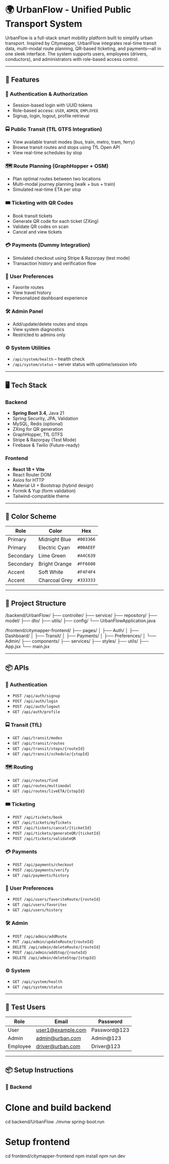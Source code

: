 # 🌍 UrbanFlow - Unified Public Transport System

UrbanFlow is a full-stack smart mobility platform built to simplify urban transport. Inspired by Citymapper, UrbanFlow integrates real-time transit data, multi-modal route planning, QR-based ticketing, and payments—all in one sleek interface. The system supports users, employees (drivers, conductors), and administrators with role-based access control.

---

## 🚀 Features

### 🔐 Authentication & Authorization
- Session-based login with UUID tokens
- Role-based access: `USER`, `ADMIN`, `EMPLOYEE`
- Signup, login, logout, profile retrieval

### 🚍 Public Transit (TfL GTFS Integration)
- View available transit modes (bus, train, metro, tram, ferry)
- Browse transit routes and stops using TfL Open API
- View real-time schedules by stop

### 🗺️ Route Planning (GraphHopper + OSM)
- Plan optimal routes between two locations
- Multi-modal journey planning (walk + bus + train)
- Simulated real-time ETA per stop

### 🎟️ Ticketing with QR Codes
- Book transit tickets
- Generate QR code for each ticket (ZXing)
- Validate QR codes on scan
- Cancel and view tickets

### 💳 Payments (Dummy Integration)
- Simulated checkout using Stripe & Razorpay (test mode)
- Transaction history and verification flow

### 💚 User Preferences
- Favorite routes
- View travel history
- Personalized dashboard experience

### 🛠️ Admin Panel
- Add/update/delete routes and stops
- View system diagnostics
- Restricted to admins only

### ⚙️ System Utilities
- `/api/system/health` – health check
- `/api/system/status` – server status with uptime/session info

---

## 🖥️ Tech Stack

### Backend
- **Spring Boot 3.4**, Java 21
- Spring Security, JPA, Validation
- MySQL, Redis (optional)
- ZXing for QR generation
- GraphHopper, TfL GTFS
- Stripe & Razorpay (Test Mode)
- Firebase & Twilio (Future-ready)

### Frontend
- **React 18 + Vite**
- React Router DOM
- Axios for HTTP
- Material UI + Bootstrap (hybrid design)
- Formik & Yup (form validation)
- Tailwind-compatible theme

---

## 🎨 Color Scheme

| Role       | Color               | Hex       |
|------------|---------------------|-----------|
| Primary    | Midnight Blue       | `#003366` |
| Primary    | Electric Cyan       | `#00AEEF` |
| Secondary  | Lime Green          | `#A4C639` |
| Secondary  | Bright Orange       | `#FF6600` |
| Accent     | Soft White          | `#F4F4F4` |
| Accent     | Charcoal Grey       | `#333333` |

---

## 📁 Project Structure

/backend/UrbanFlow/ ├── controller/ ├── service/ ├── repository/ ├── model/ ├── dto/ ├── utils/ ├── config/ └── UrbanFlowApplication.java

/frontend/citymapper-frontend/ ├── pages/ │ ├── Auth/ │ ├── Dashboard/ │ ├── Transit/ │ ├── Payments/ │ ├── Preferences/ │ └── Admin/ ├── components/ ├── services/ ├── styles/ ├── utils/ ├── App.jsx └── main.jsx



---

## 📦 APIs

### 🔐 Authentication
- `POST /api/auth/signup`
- `POST /api/auth/login`
- `POST /api/auth/logout`
- `GET /api/auth/profile`

### 🚍 Transit (TfL)
- `GET /api/transit/modes`
- `GET /api/transit/routes`
- `GET /api/transit/stops/{routeId}`
- `GET /api/transit/schedule/{stopId}`

### 🗺️ Routing
- `GET /api/routes/find`
- `GET /api/routes/multimodal`
- `GET /api/routes/liveETA/{stopId}`

### 🎟️ Ticketing
- `POST /api/tickets/book`
- `GET /api/tickets/myTickets`
- `POST /api/tickets/cancel/{ticketId}`
- `POST /api/tickets/generateQR/{ticketId}`
- `POST /api/tickets/validateQR`

### 💳 Payments
- `POST /api/payments/checkout`
- `POST /api/payments/verify`
- `GET /api/payments/history`

### 💚 User Preferences
- `POST /api/users/favoriteRoute/{routeId}`
- `GET /api/users/favorites`
- `GET /api/users/history`

### 🛠️ Admin
- `POST /api/admin/addRoute`
- `PUT /api/admin/updateRoute/{routeId}`
- `DELETE /api/admin/deleteRoute/{routeId}`
- `POST /api/admin/addStop/{routeId}`
- `DELETE /api/admin/deleteStop/{stopId}`

### ⚙️ System
- `GET /api/system/health`
- `GET /api/system/status`

---

## 🧪 Test Users

| Role      | Email                  | Password      |
|-----------|------------------------|---------------|
| User      | user1@example.com      | Password@123  |
| Admin     | admin@urban.com        | Admin@123     |
| Employee  | driver@urban.com       | Driver@123    |

---

## 📦 Setup Instructions

### 📌 Backend


# Clone and build backend
cd backend/UrbanFlow
./mvnw spring-boot:run


# Setup frontend
cd frontend/citymapper-frontend
npm install
npm run dev
